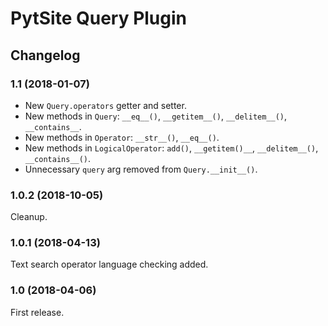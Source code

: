 # PytSite Query Plugin


## Changelog


### 1.1 (2018-01-07)

- New `Query.operators` getter and setter.
- New methods in `Query`: `__eq__()`, `__getitem__()`, `__delitem__()`,
  `__contains__`.
- New methods in `Operator`: `__str__()`, `__eq__()`.
- New methods in `LogicalOperator`: `add()`, `__getitem()__`,
  `__delitem__()`, `__contains__()`.
- Unnecessary `query` arg removed from `Query.__init__()`.


### 1.0.2 (2018-10-05)

Cleanup.


### 1.0.1 (2018-04-13)

Text search operator language checking added.


### 1.0 (2018-04-06)

First release.
